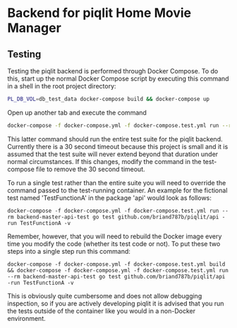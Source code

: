 # Backend for piqlit Home Movie Manager
## Testing
Testing the piqlit backend is performed through Docker Compose.  To do this, start up the normal Docker Compose script by executing this command in a shell in the root project directory: 
``` bash
PL_DB_VOL=db_test_data docker-compose build && docker-compose up
```

Open up another tab and execute the command 

``` bash
docker-compose -f docker-compose.yml -f docker-compose.test.yml run --rm backend-master-api-test
```

This latter command should run the entire test suite for the piqlit backend.  Currently there is a 30 second timeout because this project is small and it is assumed that the test suite will never extend beyond that duration under normal circumstances.  If this changes, modify the command in the test-compose file to remove the 30 second timeout.

To run a single test rather than the entire suite you will need to override the command passed to the test-running container.  An example for the fictional test named 'TestFunctionA' in the package 'api' would look as follows:

```
docker-compose -f docker-compose.yml -f docker-compose.test.yml run --rm backend-master-api-test go test github.com/briand787b/piqlit/api -run TestFunctionA -v
```

Remember, however, that you will need to rebuild the Docker image every time you modify the code (whether its test code or not).  To put these two steps into a single step run this command:

```
docker-compose -f docker-compose.yml -f docker-compose.test.yml build && docker-compose -f docker-compose.yml -f docker-compose.test.yml run --rm backend-master-api-test go test github.com/briand787b/piqlit/api -run TestFunctionA -v
```

This is obviously quite cumbersome and does not allow debugging inspection, so if you are actively developing piqlit it is advised that you run the tests outside of the container like you would in a non-Docker environment.